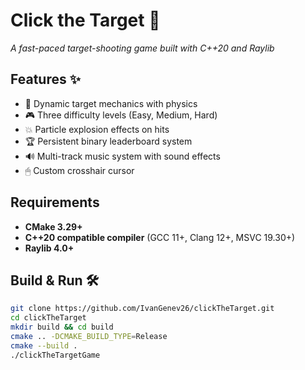 # Click the Target 🎯  

*A fast-paced target-shooting game built with C++20 and Raylib*

## Features ✨  
- 🎯 Dynamic target mechanics with physics  
- 🎮 Three difficulty levels (Easy, Medium, Hard)  
- 💥 Particle explosion effects on hits  
- 🏆 Persistent binary leaderboard system  
- 🔊 Multi-track music system with sound effects  
- 🖱 Custom crosshair cursor  

## Requirements  
- **CMake 3.29+**  
- **C++20 compatible compiler** (GCC 11+, Clang 12+, MSVC 19.30+)  
- **Raylib 4.0+**  

## Build & Run 🛠️  
```bash
git clone https://github.com/IvanGenev26/clickTheTarget.git
cd clickTheTarget
mkdir build && cd build
cmake .. -DCMAKE_BUILD_TYPE=Release
cmake --build .
./clickTheTargetGame
